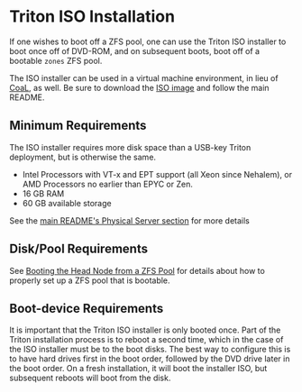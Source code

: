<!--
    This Source Code Form is subject to the terms of the Mozilla Public
    License, v. 2.0. If a copy of the MPL was not distributed with this
    file, You can obtain one at http://mozilla.org/MPL/2.0/.
-->

<!--
    Copyright 2021, Joyent, Inc.
    Copyright 2022 MNX Cloud, Inc.
-->

# Triton ISO Installation

If one wishes to boot off a ZFS pool, one can use the Triton ISO installer to
boot once off of DVD-ROM, and on subsequent boots, boot off of a bootable
`zones` ZFS pool.

The ISO installer can be used in a virtual machine environment, in lieu of
[CoaL](./docs/developer-guide/coal-setup.md), as well.  Be sure to download
the [ISO
image](https://us-central.manta.mnx.io/Joyent_Dev/public/SmartDataCenter/iso-latest.iso)
and follow the main README.

## Minimum Requirements

The ISO installer requires more disk space than a USB-key Triton deployment,
but is otherwise the same.

- Intel Processors with VT-x and EPT support (all Xeon since Nehalem), or AMD Processors no earlier than EPYC or Zen.
- 16 GB RAM
- 60 GB available storage

See the [main README's Physical Server
section](https://github.com/TritonDataCenter/triton/tree/master#installing-triton-on-a-physical-server)
for more details

## Disk/Pool Requirements

See [Booting the Head Node from a ZFS
Pool](https://github.com/TritonDataCenter/triton/blob/master/docs/developer-guide/zpool.md)
for details about how to properly set up a ZFS pool that is bootable.

## Boot-device Requirements

It is important that the Triton ISO installer is only booted once.  Part of
the Triton installation process is to reboot a second time, which in the case
of the ISO installer must be to the boot disks.  The best way to configure
this is to have hard drives first in the boot order, followed by the DVD
drive later in the boot order.  On a fresh installation, it will boot the
installer ISO, but subsequent reboots will boot from the disk.
